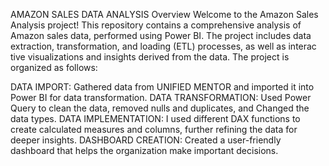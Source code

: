 AMAZON SALES DATA ANALYSIS
Overview
Welcome to the Amazon Sales Analysis project! This repository contains a comprehensive analysis of Amazon sales data, performed using Power BI. The project includes data extraction, transformation, and loading (ETL) processes, as well as interac  tive visualizations and insights derived from the data.
The project is organized as follows:

DATA IMPORT: Gathered data from UNIFIED MENTOR and imported it into Power BI for data transformation.
DATA TRANSFORMATION: Used Power Query to clean the data, removed nulls and duplicates, and Changed the data types.
DATA IMPLEMENTATION: I used different DAX functions to create calculated measures and columns, further refining the data for deeper insights.
DASHBOARD CREATION: Created a user-friendly dashboard that helps the organization make important decisions.
